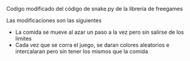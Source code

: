 Codigo modificado del código de snake.py de la librería de freegames 

Las modificaciones son las siguientes
- La comida se mueve al azar un paso a la vez pero sin salirse de los limites
- Cada vez que se corra el juego, se daran colores aleatorios e intercalaran pero sin tener los mismos que la comida

